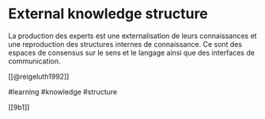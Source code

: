 # External knowledge structure

La production des experts est une externalisation de leurs connaissances et une reproduction des structures internes de connaissance. Ce sont des espaces de consensus sur le sens et le langage ainsi que des interfaces de communication.

[[@reigeluth1992]]

#learning #knowledge #structure

 [[9b1]]